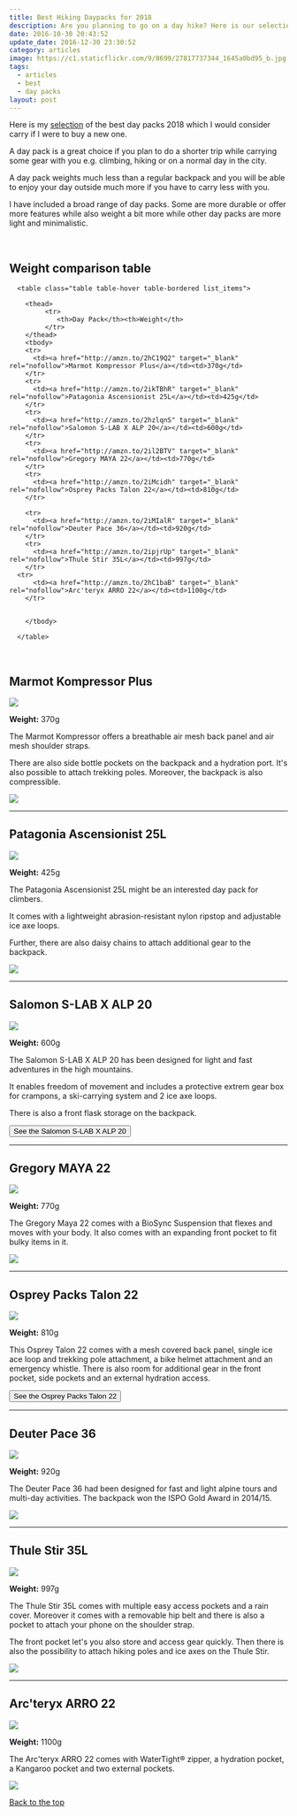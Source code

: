 ```yaml
---
title: Best Hiking Daypacks for 2018
description: Are you planning to go on a day hike? Here is our selection of the best lightweight daypacks for 2018
date: 2016-10-30 20:43:52
update_date: 2016-12-30 23:30:52
category: articles
image: https://c1.staticflickr.com/9/8699/27817737344_1645a0bd95_b.jpg
tags:
  - articles
  - best
  - day packs
layout: post
---
```


Here is my <a href="#table">selection</a> of the best day packs 2018 which I would consider carry if I were to buy a new one.

A day pack is a great choice if you plan to do a shorter trip while carrying some gear with you e.g. climbing, hiking or on a normal day in the city.

A day pack weights much less than a regular backpack and you will be able to enjoy your day outside much more if you have to carry less with you.

I have included a broad range of day packs. Some are more durable or offer more features while also weight a bit more while other day packs are more light and minimalistic.

<amp-img src="https://c1.staticflickr.com/9/8699/27817737344_1645a0bd95_b.jpg" width="1024" height="684" alt="Best Day Packs 2018" layout="responsive"></amp-img>
<br>
<!--more-->
## <a name="table">Weight comparison table</a>

<div class="table-responsive">

      <table class="table table-hover table-bordered list_items">

        <thead>
             <tr>
                <th>Day Pack</th><th>Weight</th>
             </tr>
        </thead>
        <tbody>
        <tr>
          <td><a href="http://amzn.to/2hC19Q2" target="_blank" rel="nofollow">Marmot Kompressor Plus</a></td><td>370g</td>
        </tr>
        <tr>
          <td><a href="http://amzn.to/2ikTBhR" target="_blank" rel="nofollow">Patagonia Ascensionist 25L</a></td><td>425g</td>
        </tr>
        <tr>
          <td><a href="http://amzn.to/2hzlqnS" target="_blank" rel="nofollow">Salomon S-LAB X ALP 20</a></td><td>600g</td>
        </tr>
        <tr>
          <td><a href="http://amzn.to/2il2BTV" target="_blank" rel="nofollow">Gregory MAYA 22</a></td><td>770g</td>
        </tr>
        <tr>
          <td><a href="http://amzn.to/2iMcidh" target="_blank" rel="nofollow">Osprey Packs Talon 22</a></td><td>810g</td>
        </tr>

        <tr>
          <td><a href="http://amzn.to/2iMIalR" target="_blank" rel="nofollow">Deuter Pace 36</a></td><td>920g</td>
        </tr>
        <tr>
          <td><a href="http://amzn.to/2ipjrUp" target="_blank" rel="nofollow">Thule Stir 35L</a></td><td>997g</td>
        </tr>
      <tr>
          <td><a href="http://amzn.to/2hC1baB" target="_blank" rel="nofollow">Arc'teryx ARRO 22</a></td><td>1100g</td>
        </tr>


        </tbody>

      </table>
</div>

<br>

## Marmot Kompressor Plus


<a ref="nofollow" target="_blank"  href="https://www.amazon.com/gp/product/B00WMOK43K/ref=as_li_tl?ie=UTF8&camp=1789&creative=9325&creativeASIN=B00WMOK43K&linkCode=as2&tag=hikeve-20&linkId=c6862768bf226a57731b94c8d65c1fe5"><img border="0" src="//ws-na.amazon-adsystem.com/widgets/q?_encoding=UTF8&MarketPlace=US&ASIN=B00WMOK43K&ServiceVersion=20070822&ID=AsinImage&WS=1&Format=_SL250_&tag=hikeve-20" ></a><img src="//ir-na.amazon-adsystem.com/e/ir?t=hikeve-20&l=am2&o=1&a=B00WMOK43K" width="1" height="1" border="0" alt="Marmot Kompressor Plus" style="border:none !important; margin:0px !important;" />

**Weight:** 370g

The Marmot Kompressor offers a breathable air mesh back panel and air mesh shoulder straps.

There are also side bottle pockets on the backpack and a hydration port. It's also possible to attach trekking poles. Moreover, the backpack is also compressible.

<a href="http://amzn.to/2hC19Q2" target="_blank" rel="nofollow"><img src="http://www.hikeventures.com/buy.gif"></a>

<hr>

## Patagonia Ascensionist 25L

<a rel="nofollow" target="_blank"  href="https://www.amazon.com/gp/product/B00KB63PBE/ref=as_li_tl?ie=UTF8&camp=1789&creative=9325&creativeASIN=B00KB63PBE&linkCode=as2&tag=hikeve-20&linkId=a4b235d32a2cdaf76a67c153a97eb1aa"><img border="0" src="//ws-na.amazon-adsystem.com/widgets/q?_encoding=UTF8&MarketPlace=US&ASIN=B00KB63PBE&ServiceVersion=20070822&ID=AsinImage&WS=1&Format=_SL250_&tag=hikeve-20" ></a><img src="//ir-na.amazon-adsystem.com/e/ir?t=hikeve-20&l=am2&o=1&a=B00KB63PBE" width="1" height="1" border="0" alt="Patagonia Ascensionist 25L" style="border:none !important; margin:0px !important;" />

**Weight:** 425g

The Patagonia Ascensionist 25L might be an interested day pack for climbers.

It comes with a lightweight abrasion-resistant nylon ripstop and adjustable ice axe loops.

Further, there are also daisy chains to attach additional gear to the backpack.

<a href="http://amzn.to/2ikTBhR" target="_blank" rel="nofollow"><img src="http://www.hikeventures.com/buy.gif"></a>

<hr>

## Salomon S-LAB X ALP 20

<a rel="nofollow" target="_blank"  href="https://www.amazon.com/gp/product/B00LCAZH8C/ref=as_li_tl?ie=UTF8&camp=1789&creative=9325&creativeASIN=B00LCAZH8C&linkCode=as2&tag=hikeve-20&linkId=e62bf6d8baba087cceb3066c8ac38c71"><img border="0" src="//ws-na.amazon-adsystem.com/widgets/q?_encoding=UTF8&MarketPlace=US&ASIN=B00LCAZH8C&ServiceVersion=20070822&ID=AsinImage&WS=1&Format=_SL250_&tag=hikeve-20" ></a><img src="//ir-na.amazon-adsystem.com/e/ir?t=hikeve-20&l=am2&o=1&a=B00LCAZH8C" width="1" height="1" border="0" alt="Salomon S-LAB X ALP 20" style="border:none !important; margin:0px !important;" />

**Weight:** 600g

The Salomon S-LAB X ALP 20 has been designed for light and fast adventures in the high mountains.

It enables freedom of movement and includes a protective extrem gear box for crampons, a ski-carrying system and 2 ice axe loops.

There is also a front flask storage on the backpack.

<a href="http://amzn.to/2hzlqnS" target="_blank" rel="nofollow"><button type="button" class="btn btn-danger">See the Salomon S-LAB X ALP 20</button></a>

<hr>

## Gregory MAYA 22

<a rel="nofollow" target="_blank"  href="https://www.amazon.com/gp/product/B00HWWGGZM/ref=as_li_tl?ie=UTF8&camp=1789&creative=9325&creativeASIN=B00HWWGGZM&linkCode=as2&tag=hikeve-20&linkId=21b070c61dcb14d0ff90367d337ffff9"><img border="0" src="//ws-na.amazon-adsystem.com/widgets/q?_encoding=UTF8&MarketPlace=US&ASIN=B00HWWGGZM&ServiceVersion=20070822&ID=AsinImage&WS=1&Format=_SL250_&tag=hikeve-20" ></a><img src="//ir-na.amazon-adsystem.com/e/ir?t=hikeve-20&l=am2&o=1&a=B00HWWGGZM" width="1" height="1" border="0" alt="Gregory MAYA 22" style="border:none !important; margin:0px !important;" />

**Weight:** 770g

The Gregory Maya 22 comes with a BioSync Suspension that flexes and moves with your body. It also comes with an expanding front pocket to fit bulky items in it.

<a href="http://amzn.to/2il2BTV" target="_blank" rel="nofollow"><img src="http://www.hikeventures.com/buy.gif"></a>

<hr>

## Osprey Packs Talon 22

<a target="_blank"  href="https://www.amazon.com/gp/product/B00E0LGIOM/ref=as_li_tl?ie=UTF8&camp=1789&creative=9325&creativeASIN=B00E0LGIOM&linkCode=as2&tag=hikeve-20&linkId=82a7b6c5b252383f16206258e102cc51"><img border="0" src="//ws-na.amazon-adsystem.com/widgets/q?_encoding=UTF8&MarketPlace=US&ASIN=B00E0LGIOM&ServiceVersion=20070822&ID=AsinImage&WS=1&Format=_SL250_&tag=hikeve-20" ></a><img src="//ir-na.amazon-adsystem.com/e/ir?t=hikeve-20&l=am2&o=1&a=B00E0LGIOM" width="1" height="1" border="0" alt="Osprey Talon 22" style="border:none !important; margin:0px !important;" />

**Weight:** 810g

This Osprey Talon 22 comes with a mesh covered back panel, single ice ace loop and trekking pole attachment, a bike helmet attachment and an emergency whistle. There is also room for additional gear in the front pocket, side pockets and an external hydration access.

<a href="http://amzn.to/2iMcidh" target="_blank" rel="nofollow"><button type="button" class="btn btn-danger">See the Osprey Packs Talon 22</button></a>

<hr>

## Deuter Pace 36

<a target="_blank"  href="https://www.amazon.com/gp/product/B00N50DNKG/ref=as_li_tl?ie=UTF8&camp=1789&creative=9325&creativeASIN=B00N50DNKG&linkCode=as2&tag=hikeve-20&linkId=3484f18c5a49face10e8dd4845b5e767"><img border="0" src="//ws-na.amazon-adsystem.com/widgets/q?_encoding=UTF8&MarketPlace=US&ASIN=B00N50DNKG&ServiceVersion=20070822&ID=AsinImage&WS=1&Format=_SL250_&tag=hikeve-20" ></a><img src="//ir-na.amazon-adsystem.com/e/ir?t=hikeve-20&l=am2&o=1&a=B00N50DNKG" width="1" height="1" border="0" alt="Deuter Pace 36" style="border:none !important; margin:0px !important;" />

**Weight:** 920g

The Deuter Pace 36 had been designed for fast and light alpine tours and multi-day activities. The backpack won the ISPO Gold Award in 2014/15.

<a href="http://amzn.to/2iMIalR" target="_blank" rel="nofollow"><img src="http://www.hikeventures.com/buy.gif"></a>

<hr>

## Thule Stir 35L

<a target="_blank"  href="https://www.amazon.com/gp/product/B01AC7KA4Q/ref=as_li_tl?ie=UTF8&camp=1789&creative=9325&creativeASIN=B01AC7KA4Q&linkCode=as2&tag=hikeve-20&linkId=f8eac96c1c7af2e85f7d8069ae10f8bd"><img border="0" src="//ws-na.amazon-adsystem.com/widgets/q?_encoding=UTF8&MarketPlace=US&ASIN=B01AC7KA4Q&ServiceVersion=20070822&ID=AsinImage&WS=1&Format=_SL250_&tag=hikeve-20" ></a><img src="//ir-na.amazon-adsystem.com/e/ir?t=hikeve-20&l=am2&o=1&a=B01AC7KA4Q" width="1" height="1" border="0" alt="Thule Stir 35L" style="border:none !important; margin:0px !important;" />

**Weight:** 997g

The Thule Stir 35L comes with multiple easy access pockets and a rain cover. Moreover it comes with a removable hip belt and there is also a pocket to attach your phone on the shoulder strap.

The front pocket let's you also store and access gear quickly. Then there is also the possibility to attach hiking poles and ice axes on the Thule Stir.

<a href="http://amzn.to/2ipjrUp" target="_blank" rel="nofollow"><img src="http://www.hikeventures.com/buy.gif"></a>

<hr>

## Arc'teryx ARRO 22

<a target="_blank"  href="https://www.amazon.com/gp/product/B001255MSC/ref=as_li_tl?ie=UTF8&camp=1789&creative=9325&creativeASIN=B001255MSC&linkCode=as2&tag=hikeve-20&linkId=445597bfbeea5ca7469cfe8cfca2cb0e"><img border="0" src="//ws-na.amazon-adsystem.com/widgets/q?_encoding=UTF8&MarketPlace=US&ASIN=B001255MSC&ServiceVersion=20070822&ID=AsinImage&WS=1&Format=_SL250_&tag=hikeve-20" ></a><img src="//ir-na.amazon-adsystem.com/e/ir?t=hikeve-20&l=am2&o=1&a=B001255MSC" width="1" height="1" border="0" alt="Arc'teryx ARRO 22" style="border:none !important; margin:0px !important;" />

**Weight:** 1100g

The Arc'teryx ARRO 22 comes with WaterTight® zipper, a hydration pocket, a Kangaroo pocket and two external pockets.

<a href="http://amzn.to/2hC1baB" target="_blank" rel="nofollow"><img src="http://www.hikeventures.com/buy.gif"></a>

<a href="#table" class="btn btn-danger" role="button">Back to the top</a>

